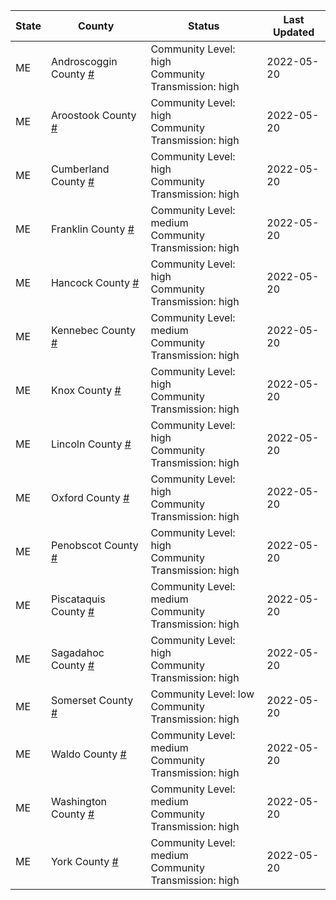 State | County | Status | Last Updated
--- | --- | --- | --- 
ME | Androscoggin County <a href="#androscoggin_county">#</a> | <a name="androscoggin_county"></a>Community Level: high<br/>Community Transmission: high | 2022-05-20
ME | Aroostook County <a href="#aroostook_county">#</a> | <a name="aroostook_county"></a>Community Level: high<br/>Community Transmission: high | 2022-05-20
ME | Cumberland County <a href="#cumberland_county">#</a> | <a name="cumberland_county"></a>Community Level: high<br/>Community Transmission: high | 2022-05-20
ME | Franklin County <a href="#franklin_county">#</a> | <a name="franklin_county"></a>Community Level: medium<br/>Community Transmission: high | 2022-05-20
ME | Hancock County <a href="#hancock_county">#</a> | <a name="hancock_county"></a>Community Level: high<br/>Community Transmission: high | 2022-05-20
ME | Kennebec County <a href="#kennebec_county">#</a> | <a name="kennebec_county"></a>Community Level: medium<br/>Community Transmission: high | 2022-05-20
ME | Knox County <a href="#knox_county">#</a> | <a name="knox_county"></a>Community Level: high<br/>Community Transmission: high | 2022-05-20
ME | Lincoln County <a href="#lincoln_county">#</a> | <a name="lincoln_county"></a>Community Level: high<br/>Community Transmission: high | 2022-05-20
ME | Oxford County <a href="#oxford_county">#</a> | <a name="oxford_county"></a>Community Level: high<br/>Community Transmission: high | 2022-05-20
ME | Penobscot County <a href="#penobscot_county">#</a> | <a name="penobscot_county"></a>Community Level: high<br/>Community Transmission: high | 2022-05-20
ME | Piscataquis County <a href="#piscataquis_county">#</a> | <a name="piscataquis_county"></a>Community Level: medium<br/>Community Transmission: high | 2022-05-20
ME | Sagadahoc County <a href="#sagadahoc_county">#</a> | <a name="sagadahoc_county"></a>Community Level: high<br/>Community Transmission: high | 2022-05-20
ME | Somerset County <a href="#somerset_county">#</a> | <a name="somerset_county"></a>Community Level: low<br/>Community Transmission: high | 2022-05-20
ME | Waldo County <a href="#waldo_county">#</a> | <a name="waldo_county"></a>Community Level: medium<br/>Community Transmission: high | 2022-05-20
ME | Washington County <a href="#washington_county">#</a> | <a name="washington_county"></a>Community Level: medium<br/>Community Transmission: high | 2022-05-20
ME | York County <a href="#york_county">#</a> | <a name="york_county"></a>Community Level: medium<br/>Community Transmission: high | 2022-05-20
